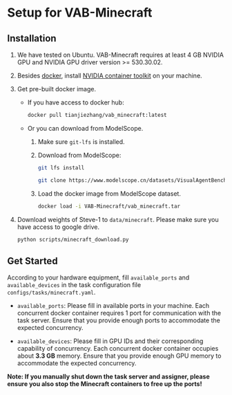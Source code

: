 # Setup for VAB-Minecraft

## Installation

1. We have tested on Ubuntu. VAB-Minecraft requires at least 4 GB NVIDIA GPU and NVIDIA GPU driver version >= 530.30.02.

2. Besides [docker](https://www.docker.com/), install [NVIDIA container toolkit](https://docs.nvidia.com/datacenter/cloud-native/container-toolkit/latest/install-guide.html) on your machine.

3. Get pre-built docker image.
    
    - If you have access to docker hub:
        
        ```bash
        docker pull tianjiezhang/vab_minecraft:latest
        ```
    
    - Or you can download from ModelScope.
        
        1. Make sure `git-lfs` is installed.
        
        2. Download from ModelScope:

            ```bash
            git lfs install

            git clone https://www.modelscope.cn/datasets/VisualAgentBench/VAB-Minecraft.git
            ```

        3. Load the docker image from ModelScope dataset.

            ```bash
            docker load -i VAB-Minecraft/vab_minecraft.tar
            ```

4. Download weights of Steve-1 to `data/minecraft`. Please make sure you have access to google drive.
    
    ```bash
    python scripts/minecraft_download.py
    ```

## Get Started

According to your hardware equipment, fill `available_ports` and `available_devices` in the task configuration file `configs/tasks/minecraft.yaml`.

- `available_ports`: Please fill in available ports in your machine. Each concurrent docker container requires 1 port for communication with the task server. Ensure that you provide enough ports to accommodate the expected concurrency.

- `available_devices`: Please fill in GPU IDs and their corresponding capability of concurrency. Each concurrent docker container occupies about **3.3 GB** memory. Ensure that you provide enough GPU memory to accommodate the expected concurrency.

**Note: If you manually shut down the task server and assigner, please ensure you also stop the Minecraft containers to free up the ports!**
